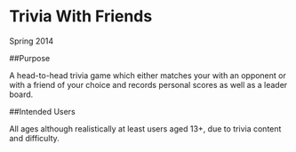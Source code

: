 Trivia With Friends
=================
Spring 2014


##Purpose

  A head-to-head trivia game which either matches your with an opponent or with a friend of your choice and records personal scores as well as a leader board.

##Intended Users

  All ages although realistically at least users aged 13+, due to trivia content and difficulty.
